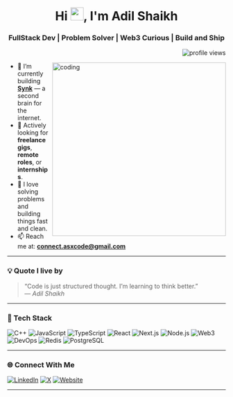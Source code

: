 <h1 align="center">Hi <img src="https://raw.githubusercontent.com/MartinHeinz/MartinHeinz/master/wave.gif" width="30px">, I'm Adil Shaikh</h1>
<h3 align="center">FullStack Dev | Problem Solver | Web3 Curious | Build and Ship</h3>

<p align="right">
  <img src="https://komarev.com/ghpvc/?username=whoisasx&label=Profile%20views&color=brightgreen&style=flat-square" alt="profile views" />
</p>

<img align="right" alt="coding" height="400" src="https://raw.githubusercontent.com/whoisasx/whoisasx/main/coding.gif" />

- 🚀 I’m currently building **[Synk](https://asxcode.com)** — a second brain for the internet.
- 💼 Actively looking for **freelance gigs**, **remote roles**, or **internships**.
- 🧠 I love solving problems and building things fast and clean.
- 📫 Reach me at: **connect.asxcode@gmail.com**

---

### 💡 Quote I live by
> “Code is just structured thought. I’m learning to think better.”  
> — *Adil Shaikh*

---

### 🧰 Tech Stack
![C++](https://img.shields.io/badge/-C++-00599C?style=for-the-badge&logo=cplusplus&logoColor=white)
![JavaScript](https://img.shields.io/badge/-JavaScript-F7DF1E?style=for-the-badge&logo=javascript&logoColor=black)
![TypeScript](https://img.shields.io/badge/-TypeScript-3178C6?style=for-the-badge&logo=typescript&logoColor=white)
![React](https://img.shields.io/badge/-React-61DAFB?style=for-the-badge&logo=react&logoColor=black)
![Next.js](https://img.shields.io/badge/-Next.js-000000?style=for-the-badge&logo=nextdotjs)
![Node.js](https://img.shields.io/badge/-Node.js-339933?style=for-the-badge&logo=nodedotjs&logoColor=white)
![Web3](https://img.shields.io/badge/-Web3-FF9900?style=for-the-badge&logo=ethereum)
![DevOps](https://img.shields.io/badge/-DevOps-0A0A0A?style=for-the-badge&logo=githubactions&logoColor=white)
![Redis](https://img.shields.io/badge/-Redis-DC382D?style=for-the-badge&logo=redis&logoColor=white)
![PostgreSQL](https://img.shields.io/badge/-PostgreSQL-336791?style=for-the-badge&logo=postgresql&logoColor=white)

---

### 🌐 Connect With Me
[![LinkedIn](https://img.shields.io/badge/LinkedIn-%230077B5.svg?style=for-the-badge&logo=linkedin&logoColor=white)](https://www.linkedin.com/in/adilshaikh4064)
[![X](https://img.shields.io/badge/X-%231DA1F2.svg?style=for-the-badge&logo=x&logoColor=white)](https://x.com/whoisasx)
[![Website](https://img.shields.io/badge/Portfolio-asxcode.com-000?style=for-the-badge&logo=vercel&logoColor=white)](https://asxcode.com)

---

